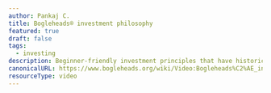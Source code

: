 ```yaml
---
author: Pankaj C.
title: Bogleheads® investment philosophy
featured: true
draft: false
tags:
  - investing
description: Beginner-friendly investment principles that have historically produced better returns than the returns of average investors.
canonicalURL: https://www.bogleheads.org/wiki/Video:Bogleheads%C2%AE_investment_philosophy
resourceType: video
---
```

